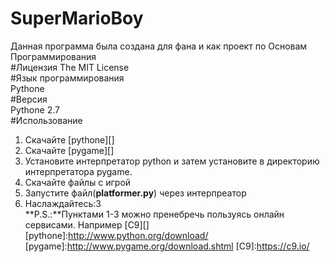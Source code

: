 # SuperMarioBoy  
Данная программа была создана для фана и как проект по Основам Программирования  
#Лицензия
The MIT License   
#Язык программирования  
Pythone  
#Версия  
Pythone 2.7  
#Использование  
1) Скачайте [pythone][]     
2) Скачайте [pygame][]    
3) Установите интерпретатор python и затем установите в директорию интерпретатора pygame.    
4) Скачайте файлы с игрой    
5) Запустите файл(**platformer.py**) через интерпреатор    
6) Наслаждайтесь:3    
**P.S.:**Пунктами 1-3 можно пренебречь пользуясь  онлайн сервисами. Например [C9][]  
[pythone]:http://www.python.org/download/
[pygame]:http://www.pygame.org/download.shtml
[C9]:https://c9.io/

